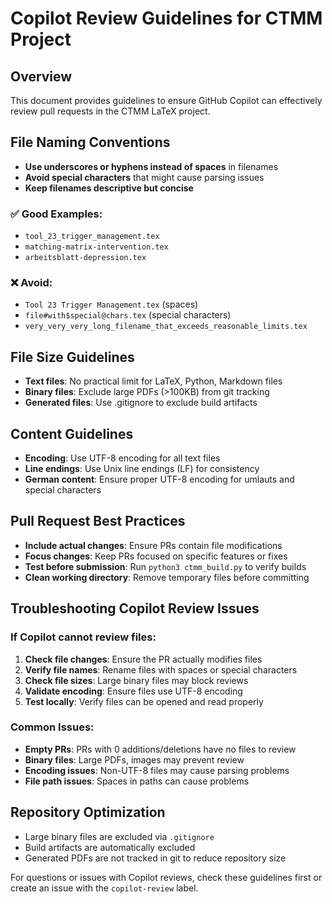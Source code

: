 # Copilot Review Guidelines for CTMM Project

## Overview
This document provides guidelines to ensure GitHub Copilot can effectively review pull requests in the CTMM LaTeX project.

## File Naming Conventions
- **Use underscores or hyphens instead of spaces** in filenames
- **Avoid special characters** that might cause parsing issues
- **Keep filenames descriptive but concise**

### ✅ Good Examples:
- `tool_23_trigger_management.tex`
- `matching-matrix-intervention.tex`
- `arbeitsblatt-depression.tex`

### ❌ Avoid:
- `Tool 23 Trigger Management.tex` (spaces)
- `file#with$special@chars.tex` (special characters)
- `very_very_very_long_filename_that_exceeds_reasonable_limits.tex`

## File Size Guidelines
- **Text files**: No practical limit for LaTeX, Python, Markdown files
- **Binary files**: Exclude large PDFs (>100KB) from git tracking
- **Generated files**: Use .gitignore to exclude build artifacts

## Content Guidelines
- **Encoding**: Use UTF-8 encoding for all text files
- **Line endings**: Use Unix line endings (LF) for consistency
- **German content**: Ensure proper UTF-8 encoding for umlauts and special characters

## Pull Request Best Practices
- **Include actual changes**: Ensure PRs contain file modifications
- **Focus changes**: Keep PRs focused on specific features or fixes
- **Test before submission**: Run `python3 ctmm_build.py` to verify builds
- **Clean working directory**: Remove temporary files before committing

## Troubleshooting Copilot Review Issues

### If Copilot cannot review files:
1. **Check file changes**: Ensure the PR actually modifies files
2. **Verify file names**: Rename files with spaces or special characters
3. **Check file sizes**: Large binary files may block reviews
4. **Validate encoding**: Ensure files use UTF-8 encoding
5. **Test locally**: Verify files can be opened and read properly

### Common Issues:
- **Empty PRs**: PRs with 0 additions/deletions have no files to review
- **Binary files**: Large PDFs, images may prevent review
- **Encoding issues**: Non-UTF-8 files may cause parsing problems
- **File path issues**: Spaces in paths can cause problems

## Repository Optimization
- Large binary files are excluded via `.gitignore`
- Build artifacts are automatically excluded
- Generated PDFs are not tracked in git to reduce repository size

For questions or issues with Copilot reviews, check these guidelines first or create an issue with the `copilot-review` label.